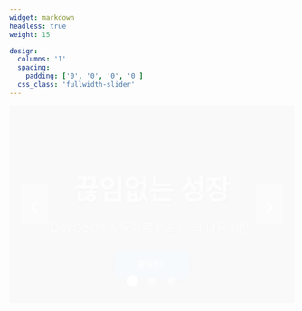 ```yaml
---
widget: markdown
headless: true
weight: 15

design:
  columns: '1'
  spacing:
    padding: ['0', '0', '0', '0']
  css_class: 'fullwidth-slider'
---
```


<div class="slider-container">
  <div class="slide active" style="background-image: url('https://images.unsplash.com/photo-1451187580459-43490279c0fa?w=1920&q=80');">
    <div class="slide-content">
      <h1>끊임없는 성장</h1>
      <p>DevOps와 자동화로 만드는 더 나은 내일</p>
      <a href="/cloud-portfolio/ko/contact/" class="btn btn-primary">함께하기</a>
    </div>
  </div>
  
  <div class="slide" style="background-image: url('https://images.unsplash.com/photo-1558494949-ef010cbdcc31?w=1920&q=80');">
    <div class="slide-content">
      <h1>데이터 중심의 세상</h1>
      <p>AWS와 Docker로 구축하는 효율적인 인프라</p>
      <a href="/cloud-portfolio/ko/project/" class="btn btn-primary">프로젝트 보기</a>
    </div>
  </div>
  
  <div class="slide" style="background-image: url('https://images.unsplash.com/photo-1519389950473-47ba0277781c?w=1920&q=80');">
    <div class="slide-content">
      <h1>클라우드 컴퓨팅의 미래</h1>
      <p>혁신적인 기술로 세상을 변화시키는 클라우드 여정</p>
      <a href="/cloud-portfolio/ko/about/" class="btn btn-primary">더 알아보기</a>
    </div>
  </div>
  
  <div class="slider-controls">
    <button class="prev" onclick="changeSlide(-1)">‹</button>
    <button class="next" onclick="changeSlide(1)">›</button>
  </div>
  
  <div class="slider-dots">
    <span class="dot active" onclick="currentSlide(1)"></span>
    <span class="dot" onclick="currentSlide(2)"></span>
    <span class="dot" onclick="currentSlide(3)"></span>
  </div>
</div>

<script>
let slideIndex = 1;
showSlide(slideIndex);

setInterval(() => {
  changeSlide(1);
}, 3000);

function changeSlide(n) {
  showSlide(slideIndex += n);
}

function currentSlide(n) {
  showSlide(slideIndex = n);
}

function showSlide(n) {
  let slides = document.querySelectorAll('.slide');
  let dots = document.querySelectorAll('.dot');
  
  if (n > slides.length) { slideIndex = 1 }
  if (n < 1) { slideIndex = slides.length }
  
  slides.forEach(slide => slide.classList.remove('active'));
  dots.forEach(dot => dot.classList.remove('active'));
  
  slides[slideIndex - 1].classList.add('active');
  dots[slideIndex - 1].classList.add('active');
}
</script>

<style>
/* 완전히 화면 전체 너비로 확장 */
body {
  overflow-x: hidden;
}

.home-section.fullwidth-slider,
section.fullwidth-slider {
  margin: 0 !important;
  padding: 0 !important;
  max-width: 100% !important;
  width: 100% !important;
}

.fullwidth-slider .container,
.fullwidth-slider > div {
  max-width: 100% !important;
  padding: 0 !important;
  margin: 0 !important;
  width: 100% !important;
}

.fullwidth-slider {
  width: 100% !important;
  margin: 0 !important;
  padding: 0 !important;
  position: relative !important;
}

.slider-container {
  position: relative;
  width: 100%;
  height: 350px;
  overflow: hidden;
  margin: 0;
  padding: 0;
}

.slide {
  position: absolute;
  width: 100%;
  height: 100%;
  background-size: cover;
  background-position: center;
  display: none;
  align-items: center;
  justify-content: center;
}

.slide.active {
  display: flex;
  animation: fadeIn 1s;
}

@keyframes fadeIn {
  from { opacity: 0; }
  to { opacity: 1; }
}

.slide::before {
  content: '';
  position: absolute;
  top: 0;
  left: 0;
  width: 100%;
  height: 100%;
  background: rgba(0, 0, 0, 0.5);
}

.slide-content {
  position: relative;
  z-index: 2;
  text-align: center;
  color: white;
  padding: 2rem;
  max-width: 800px;
}

.slide-content h1 {
  font-size: 3rem;
  margin-bottom: 1rem;
  text-shadow: 2px 2px 4px rgba(0,0,0,0.7);
  font-weight: bold;
  white-space: nowrap;
}

.slide-content p {
  font-size: 1.3rem;
  margin-bottom: 1.5rem;
  text-shadow: 1px 1px 2px rgba(0,0,0,0.7);
}

.btn-primary {
  background-color: #2196F3;
  color: white;
  padding: 1rem 2.5rem;
  border-radius: 5px;
  text-decoration: none;
  display: inline-block;
  transition: all 0.3s;
  font-weight: 600;
  box-shadow: 0 4px 15px rgba(33, 150, 243, 0.4);
}

.btn-primary:hover {
  background-color: #1976D2;
  transform: translateY(-2px);
  box-shadow: 0 6px 20px rgba(33, 150, 243, 0.6);
}

.slider-controls button {
  position: absolute;
  top: 50%;
  transform: translateY(-50%);
  background: rgba(255, 255, 255, 0.3);
  color: white;
  border: none;
  font-size: 3rem;
  padding: 0.5rem 1rem;
  cursor: pointer;
  z-index: 3;
  transition: all 0.3s;
  border-radius: 5px;
}

.slider-controls button:hover {
  background: rgba(255, 255, 255, 0.6);
  transform: translateY(-50%) scale(1.1);
}

.slider-controls .prev { left: 20px; }
.slider-controls .next { right: 20px; }

.slider-dots {
  position: absolute;
  bottom: 30px;
  left: 50%;
  transform: translateX(-50%);
  z-index: 3;
}

.dot {
  display: inline-block;
  width: 14px;
  height: 14px;
  margin: 0 8px;
  background: rgba(255, 255, 255, 0.5);
  border-radius: 50%;
  cursor: pointer;
  transition: all 0.3s;
}

.dot.active, .dot:hover {
  background: white;
  transform: scale(1.4);
}

/* 모바일 반응형 */
@media (max-width: 768px) {
  .slider-container {
    height: 280px;
  }
  
  .slide-content h1 {
    font-size: 2rem;
    white-space: normal;
  }
  
  .slide-content p {
    font-size: 1.1rem;
  }
  
  .btn-primary {
    padding: 0.8rem 2rem;
    font-size: 0.9rem;
  }
  
  .slider-controls button {
    font-size: 2rem;
    padding: 0.3rem 0.7rem;
  }
}

/* 큰 화면 */
@media (min-width: 1200px) {
  .slider-container {
    height: 450px;
  }
  
  .slide-content h1 {
    font-size: 3.5rem;
  }
  
  .slide-content p {
    font-size: 1.5rem;
  }
}
</style>